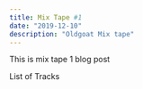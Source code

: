 ```yaml
---
title: Mix Tape #1
date: "2019-12-10"
description: "Oldgoat Mix tape"
---
```

This is mix tape 1 blog post

List of Tracks

